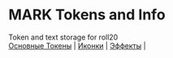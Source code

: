 # MARK Tokens and Info
Token and text storage for roll20\
[Основные Токены](https://github.com/Kobold47/Dnd-Tokens-2/blob/main/images_mark/README.md)
|
[Иконки](https://github.com/Kobold47/Dnd-Tokens-2/blob/main/images_icons/README.md)
|
[Эффекты](https://github.com/Kobold47/Dnd-Tokens-2/blob/main/images_sfx/README.md)
|

